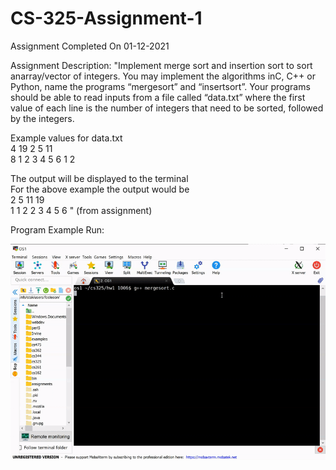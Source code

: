 # CS-325-Assignment-1
Assignment Completed On 01-12-2021

Assignment Description: "Implement merge sort and insertion sort to sort anarray/vector of integers.  You may implement the algorithms inC, C++ or Python, name the programs “mergesort” and “insertsort”. Your programs should be able to read inputs from a file called “data.txt” where the first value of each line is the number of integers that need to be sorted, followed by the integers. 

Example values for data.txt  
4 19 2 5 11  
8 1 2 3 4 5 6 1 2  
  
The output will be displayed to the terminal  
For the above example the output would be  
2 5 11 19  
1 1 2 2 3 4 5 6 " (from assignment)  

Program Example Run:

![Program Example Run](https://github.com/ConnerFosterCS/CS-325-Assignment-1/blob/main/Example%20Run.gif)
